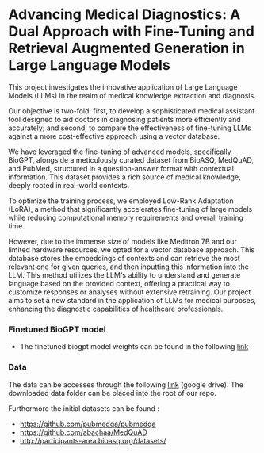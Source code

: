 # Advancing Medical Diagnostics: A Dual Approach with Fine-Tuning and Retrieval Augmented Generation in Large Language Models

This project investigates the innovative application of Large Language Models (LLMs) in the realm of medical knowledge extraction and diagnosis. 

Our objective is two-fold: first, to develop a sophisticated medical assistant tool designed to aid doctors in diagnosing patients more efficiently and accurately; and second, to compare the effectiveness of fine-tuning LLMs against a more cost-effective approach using a vector database. 

We have leveraged the fine-tuning of advanced models, specifically BioGPT, alongside a meticulously curated dataset from BioASQ, MedQuAD, and PubMed, structured in a question-answer format with contextual information. This dataset provides a rich source of medical knowledge, deeply rooted in real-world contexts. 

To optimize the training process, we employed Low-Rank Adaptation (LoRA), a method that significantly accelerates fine-tuning of large models while reducing computational memory requirements and overall training time. 

However, due to the immense size of models like Meditron 7B and our limited hardware resources, we opted for a vector database approach. This database stores the embeddings of contexts and can retrieve the most relevant one for given queries, and then inputting this information into the LLM. This method utilizes the LLM's ability to understand and generate language based on the provided context, offering a practical way to customize responses or analyses without extensive retraining. Our project aims to set a new standard in the application of LLMs for medical purposes, enhancing the diagnostic capabilities of healthcare professionals.

### Finetuned BioGPT model

- The finetuned biogpt model weights can be found in the following [link](https://drive.google.com/drive/folders/1HcSKKDCeX39b-6rsfZs3iSaAsiK0WHGB)

### Data

The data can be accesses through the following [link](https://drive.google.com/drive/folders/1C9xZqJB2pIShfn62ArqRMf_A0i0zqZZB?usp=sharing) (google drive). The downloaded data folder can be placed into the root of our repo. 

Furthermore the initial datasets can be found :

- https://github.com/pubmedqa/pubmedqa
- https://github.com/abachaa/MedQuAD
- http://participants-area.bioasq.org/datasets/
